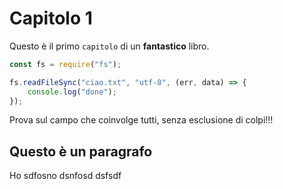 # Capitolo 1
Questo è il primo `capitolo` di un **fantastico** libro.

```javascript
const fs = require("fs");

fs.readFileSync("ciao.txt", "utf-8", (err, data) => {
	console.log("done");
});
```

Prova sul campo che coinvolge tutti, senza esclusione di colpi!!!

## Questo è un paragrafo
Ho sdfosno dsnfosd dsfsdf
